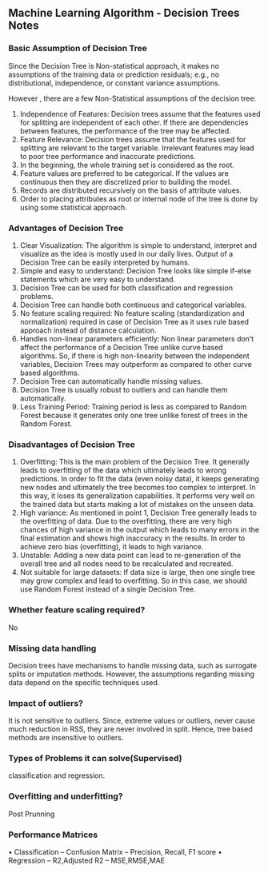## Machine Learning Algorithm - Decision Trees Notes

### Basic Assumption of Decision Tree
Since the Decision Tree is Non-statistical approach, it makes no assumptions of the training data or prediction residuals; e.g., no distributional, independence, or constant variance assumptions.

However , there are a few Non-Statistical assumptions of the decision tree:
1. Independence of Features: Decision trees assume that the features used for splitting are independent of each other. If there are dependencies between features, the performance of the tree may be affected.
2. Feature Relevance: Decision trees assume that the features used for splitting are relevant to the target variable. Irrelevant features may lead to poor tree performance and inaccurate predictions.
3. In the beginning, the whole training set is considered as the root.
4. Feature values are preferred to be categorical. If the values are continuous then they are discretized prior to building the model.
5. Records are distributed recursively on the basis of attribute values.
6. Order to placing attributes as root or internal node of the tree is done by using some statistical approach.


### Advantages of Decision Tree
1. Clear Visualization: The algorithm is simple to understand, interpret and visualize as the idea is mostly used in our daily lives. Output of a Decision Tree can be easily interpreted by humans.
2. Simple and easy to understand: Decision Tree looks like simple if-else statements which are very easy to understand.
3. Decision Tree can be used for both classification and regression problems.
4. Decision Tree can handle both continuous and categorical variables.
5. No feature scaling required: No feature scaling (standardization and normalization) required in case of Decision Tree as it uses rule based approach instead of distance calculation.
6. Handles non-linear parameters efficiently: Non linear parameters don’t affect the performance of a Decision Tree unlike curve based algorithms. So, if there is high non-linearity between the independent variables, Decision Trees may outperform as compared to other curve based algorithms.
7. Decision Tree can automatically handle missing values.
8. Decision Tree is usually robust to outliers and can handle them automatically.
9. Less Training Period: Training period is less as compared to Random Forest because it generates only one tree unlike forest of trees in the Random Forest.

### Disadvantages of Decision Tree
1. Overfitting: This is the main problem of the Decision Tree. It generally leads to overfitting of the data which ultimately leads to wrong predictions. In order to fit the data (even noisy data), it keeps generating new nodes and
ultimately the tree becomes too complex to interpret. In this way, it loses its generalization capabilities. It performs very well on the trained data but starts making a lot of mistakes on the unseen data.
2. High variance: As mentioned in point 1, Decision Tree generally leads to the overfitting of data. Due to the overfitting, there are very high chances of high variance in the output which leads to many errors in the final estimation and shows high inaccuracy in the results. In order to achieve zero bias (overfitting), it leads to high variance.
3. Unstable: Adding a new data point can lead to re-generation of the overall tree and all nodes need to be recalculated and recreated.
4. Not suitable for large datasets: If data size is large, then one single tree may grow complex and lead to overfitting. So in this case, we should use Random Forest instead of a single Decision Tree.

### Whether feature scaling required?
No

### Missing data handling
Decision trees have mechanisms to handle missing data, such as surrogate splits or imputation methods. However, the assumptions regarding missing data depend on the specific techniques used.

### Impact of outliers?
It is not sensitive to outliers. Since, extreme values or outliers, never cause much
reduction in RSS, they are never involved in split. Hence, tree based methods are
insensitive to outliers.

### Types of Problems it can solve(Supervised)
classification and regression.

### Overfitting and underfitting?
Post Prunning

### Performance Matrices
• Classification
– Confusion Matrix
– Precision, Recall, F1 score
• Regression
– R2,Adjusted R2
– MSE,RMSE,MAE
